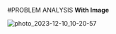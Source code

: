 #PROBLEM ANALYSIS
**With Image**

![photo_2023-12-10_10-20-57](https://github.com/SWEG-2015EC-Batch/Code-Warrior/assets/149209819/537c1900-1b9e-499c-a315-ac6c7a33326f)
